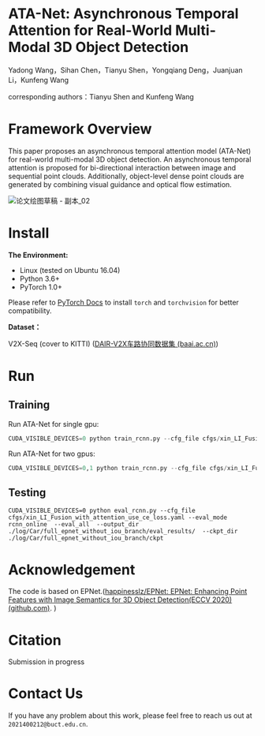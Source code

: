 # ATA-Net: Asynchronous Temporal Attention for Real-World Multi-Modal 3D Object Detection

Yadong Wang，Sihan Chen，Tianyu Shen，Yongqiang Deng，Juanjuan Li，Kunfeng Wang

corresponding authors：Tianyu Shen and Kunfeng Wang

# Framework Overview

This paper proposes an asynchronous temporal attention model (ATA-Net) for real-world multi-modal 3D object detection. An asynchronous temporal attention is proposed for bi-directional interaction between image and sequential point clouds. Additionally, object-level dense point clouds are generated by combining visual guidance and optical flow estimation.

![论文绘图草稿 - 副本_02](https://github.com/user-attachments/assets/4e8323f6-99f7-4008-8f70-a11936d39b77)
# **Install**

**The Environment:**

* Linux (tested on Ubuntu 16.04)
* Python 3.6+
* PyTorch 1.0+

Please refer to [PyTorch Docs](https://pytorch.org/get-started/previous-versions/) to install `torch` and `torchvision` for better compatibility.

**Dataset：**

V2X-Seq (cover to KITTI) ([DAIR-V2X车路协同数据集 (baai.ac.cn)](https://thudair.baai.ac.cn/coop-forecast))

# Run

## Training

Run ATA-Net for single gpu:

```python
CUDA_VISIBLE_DEVICES=0 python train_rcnn.py --cfg_file cfgs/xin_LI_Fusion_with_attention_use_ce_loss.yaml --batch_size 2 --train_mode rcnn_online --epochs 50 --ckpt_save_interval 1 --output_dir ./log/Car/full_epnet_without_iou_branch/
```

Run ATA-Net for two gpus:

```python
CUDA_VISIBLE_DEVICES=0,1 python train_rcnn.py --cfg_file cfgs/xin_LI_Fusion_with_attention_use_ce_loss.yaml --batch_size 2 --train_mode rcnn_online --epochs 50 --ckpt_save_interval 1 --output_dir ./log/Car/full_epnet_without_iou_branch/
```

## Testing

```
CUDA_VISIBLE_DEVICES=0 python eval_rcnn.py --cfg_file cfgs/xin_LI_Fusion_with_attention_use_ce_loss.yaml --eval_mode rcnn_online  --eval_all  --output_dir ./log/Car/full_epnet_without_iou_branch/eval_results/  --ckpt_dir ./log/Car/full_epnet_without_iou_branch/ckpt
```

# Acknowledgement

The code is based on EPNet.([happinesslz/EPNet: EPNet: Enhancing Point Features with Image Semantics for 3D Object Detection(ECCV 2020) (github.com)](https://github.com/happinesslz/EPNet). )

# Citation

Submission in progress

# Contact Us

If you have any problem about this work, please feel free to reach us out at `2021400212@buct.edu.cn`.
